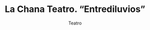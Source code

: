 ---
layout: post
title: "La Chana Teatro. “Entrediluvios”"
subtitle: "Teatro"
background: "/img/posts/bg-cieza.jpg"
eventdate: 2019-01-24 12:00:00 +0100
category: "local"
tags: "cieza"
placeName: "Teatro Capitol"
placeMapsUrl: https://www.google.es/maps/place/Teatro+Capitol/@38.2398615,-1.4252991,17z/data=!3m1!4b1!4m5!3m4!1s0xd646c3e0d821f1b:0xec9b9e1e988db953!8m2!3d38.2398573!4d-1.4231104?hl=en
coordinators:
    - name: Concejalía de Cultura
---